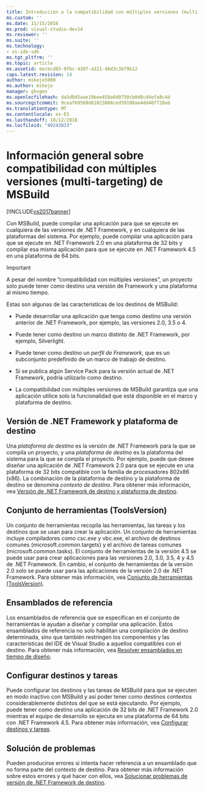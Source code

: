 ```yaml
---
title: Introducción a la compatibilidad con múltiples versiones (multi-targeting) de MSBuild | Microsoft Docs
ms.custom: ''
ms.date: 11/15/2016
ms.prod: visual-studio-dev14
ms.reviewer: ''
ms.suite: ''
ms.technology:
- vs-ide-sdk
ms.tgt_pltfrm: ''
ms.topic: article
ms.assetid: eecbcd65-9fbc-4307-a321-46d3c3b79b12
caps.latest.revision: 14
author: mikejo5000
ms.author: mikejo
manager: ghogen
ms.openlocfilehash: da5d8d5aae19bee458a6d0750cb0d8cd4efa8c4d
ms.sourcegitcommit: 9ceaf69568d61023868ced59108ae4dd46f720ab
ms.translationtype: MT
ms.contentlocale: es-ES
ms.lasthandoff: 10/12/2018
ms.locfileid: "49243833"
---
```

# <a name="msbuild-multitargeting-overview"></a>Información general sobre compatibilidad con múltiples versiones (multi-targeting) de MSBuild
[!INCLUDE[vs2017banner](../includes/vs2017banner.md)]

  
Con MSBuild, puede compilar una aplicación para que se ejecute en cualquiera de las versiones de .NET Framework, y en cualquiera de las plataformas del sistema. Por ejemplo, puede compilar una aplicación para que se ejecute en .NET Framework 2.0 en una plataforma de 32 bits y compilar esa misma aplicación para que se ejecute en .NET Framework 4.5 en una plataforma de 64 bits.  
  
> [!IMPORTANT]
>  A pesar del nombre “compatibilidad con múltiples versiones”, un proyecto solo puede tener como destino una versión de Framework y una plataforma al mismo tiempo.  
  
 Estas son algunas de las características de los destinos de MSBuild:  
  
-   Puede desarrollar una aplicación que tenga como destino una versión anterior de .NET Framework, por ejemplo, las versiones 2.0, 3.5 o 4.  
  
-   Puede tener como destino un marco distinto de .NET Framework, por ejemplo, Silverlight.  
  
-   Puede tener como destino un *perfil de Framework*, que es un subconjunto predefinido de un marco de trabajo de destino.  
  
-   Si se publica algún Service Pack para la versión actual de .NET Framework, podría utilizarlo como destino.  
  
-   La compatibilidad con múltiples versiones de MSBuild garantiza que una aplicación utilice solo la funcionalidad que está disponible en el marco y plataforma de destino.  
  
## <a name="target-framework-and-platform"></a>Versión de .NET Framework y plataforma de destino  
 Una *plataforma de destino* es la versión de .NET Framework para la que se compila un proyecto, y una *plataforma de destino* es la plataforma del sistema para la que se compila el proyecto.  Por ejemplo, puede que desee diseñar una aplicación de .NET Framework 2.0 para que se ejecute en una plataforma de 32 bits compatible con la familia de procesadores 802x86 (x86). La combinación de la plataforma de destino y la plataforma de destino se denomina *contexto de destino*. Para obtener más información, vea [Versión de .NET Framework de destino y plataforma de destino](../msbuild/msbuild-target-framework-and-target-platform.md).  
  
## <a name="toolset-toolsversion"></a>Conjunto de herramientas (ToolsVersion)  
 Un conjunto de herramientas recopila las herramientas, las tareas y los destinos que se usan para crear la aplicación. Un conjunto de herramientas incluye compiladores como csc.exe y vbc.exe, el archivo de destinos comunes (microsoft.common.targets) y el archivo de tareas comunes (microsoft.common.tasks). El conjunto de herramientas de la versión 4.5 se puede usar para crear aplicaciones para las versiones 2.0, 3.0, 3.5, 4 y 4.5 de .NET Framework. En cambio, el conjunto de herramientas de la versión 2.0 solo se puede usar para las aplicaciones de la versión 2.0 de .NET Framework. Para obtener más información, vea [Conjunto de herramientas (ToolsVersion)](../msbuild/msbuild-toolset-toolsversion.md).  
  
## <a name="reference-assemblies"></a>Ensamblados de referencia  
 Los ensamblados de referencia que se especifican en el conjunto de herramientas le ayudan a diseñar y compilar una aplicación. Estos ensamblados de referencia no solo habilitan una compilación de destino determinada, sino que también restringen los componentes y las características del IDE de Visual Studio a aquellos compatibles con el destino. Para obtener más información, vea [Resolver ensamblados en tiempo de diseño](../msbuild/resolving-assemblies-at-design-time.md).  
  
## <a name="configuring-targets-and-tasks"></a>Configurar destinos y tareas  
 Puede configurar los destinos y las tareas de MSBuild para que se ejecuten en modo inactivo con MSBuild y así poder tener como destinos contextos considerablemente distintos del que se está ejecutando.  Por ejemplo, puede tener como destino una aplicación de 32 bits de .NET Framework 2.0 mientras el equipo de desarrollo se ejecuta en una plataforma de 64 bits con .NET Framework 4.5. Para obtener más información, vea [Configurar destinos y tareas](../msbuild/configuring-targets-and-tasks.md).  
  
## <a name="troubleshooting"></a>Solución de problemas  
 Pueden producirse errores si intenta hacer referencia a un ensamblado que no forma parte del contexto de destino. Para obtener más información sobre estos errores y qué hacer con ellos, vea [Solucionar problemas de versión de .NET Framework de destino](../msbuild/troubleshooting-dotnet-framework-targeting-errors.md).



